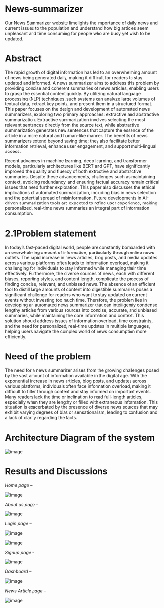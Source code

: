 # News-summarizer

Our News Summarizer website limelights the importance of daily news and current issues to the population and understand how big articles seem unpleasant and time consuming for people who are busy yet wish to be updated. 

# Abstract

The rapid growth of digital information has led to an overwhelming amount of news being generated daily, making it difficult for readers to stay updated and informed. A news summarizer aims to address this problem by providing concise and coherent summaries of news articles, enabling users to grasp the essential content quickly. By utilizing natural language processing (NLP) techniques, such systems can analyze large volumes of textual data, extract key points, and present them in a structured format. This paper focuses on the design and development of automated news summarizers, exploring two primary approaches: extractive and abstractive summarization. Extractive summarization involves selecting the most relevant sentences directly from the source text, while abstractive summarization generates new sentences that capture the essence of the article in a more natural and human-like manner. The benefits of news summarizers extend beyond saving time; they also facilitate better information retrieval, enhance user engagement, and support multi-lingual access.

Recent advances in machine learning, deep learning, and transformer models, particularly architectures like BERT and GPT, have significantly improved the quality and fluency of both extractive and abstractive summaries. Despite these advancements, challenges such as maintaining context, avoiding redundancy, and ensuring factual accuracy remain critical issues that need further exploration. This paper also discusses the ethical implications of automated summarization, including bias in news selection and the potential spread of misinformation. Future developments in AI-driven summarization tools are expected to refine user experience, making personalized, real-time news summaries an integral part of information consumption.

# 2.1Problem statement

In today’s fast-paced digital world, people are constantly bombarded with an overwhelming amount of information, particularly through online news outlets. The rapid increase in news articles, blog posts, and media updates across various platforms often leads to information overload, making it challenging for individuals to stay informed while managing their time effectively. Furthermore, the diverse sources of news, each with different biases, reporting styles, and content length, complicate the process of finding concise, relevant, and unbiased news. The absence of an efficient tool to distill large amounts of content into digestible summaries poses a significant challenge for readers who want to stay updated on current events without investing too much time. Therefore, the problem lies in developing an automated news summarizer that can intelligently condense lengthy articles from various sources into concise, accurate, and unbiased summaries, while maintaining the core information and context. This solution should address issues of information overload, time constraints, and the need for personalized, real-time updates in multiple languages, helping users navigate the complex world of news consumption more efficiently.


# Need of the problem

The need for a news summarizer arises from the growing challenges posed by the vast amount of information available in the digital age. With the exponential increase in news articles, blog posts, and updates across various platforms, individuals often face information overload, making it difficult to filter through content and stay informed on important events. Many readers lack the time or inclination to read full-length articles, especially when they are lengthy or filled with extraneous information. This situation is exacerbated by the presence of diverse news sources that may exhibit varying degrees of bias or sensationalism, leading to confusion and a lack of clarity regarding the facts.

# Architecture Diagram of the system
![image](https://github.com/user-attachments/assets/67e70393-37e3-4949-aa3a-aed6b0882e32)

# Results and Discussions
*Home page –*

![image](https://github.com/user-attachments/assets/6c533c83-9614-4220-b9de-70ffc49d88a2)

*About us page –*

![image](https://github.com/user-attachments/assets/1e898541-2376-411b-890e-1641b59148ac)

*Login page –*

![image](https://github.com/user-attachments/assets/b26d1227-6e51-4ca3-b4c1-91569de2ad41)

![image](https://github.com/user-attachments/assets/4e32d43a-08be-4745-be5c-5b5ce85ee259)

*Signup page –*

![image](https://github.com/user-attachments/assets/46314d2c-525d-4116-b3b4-34c1554ab896)

*Dashboard –*

![image](https://github.com/user-attachments/assets/3587b90e-bcaf-4e52-afd9-9074679ab8b7)

*News Article page –*

![image](https://github.com/user-attachments/assets/9b27a973-bc2c-4408-91a4-94573c9c46d0)
